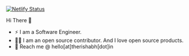 [![Netlify Status](https://api.netlify.com/api/v1/badges/7085e378-7558-4d7e-8adc-6ed45d72f0c5/deploy-status)](https://github.com/Rishabh04-02/Rishabh04-02) 


Hi There 👋

* ⚡ I am a Software Engineer.
* 👨‍💻 I am an open source contributor. And I love open source products.
* 📇 Reach me @ hello[at]therishabh[dot]in
